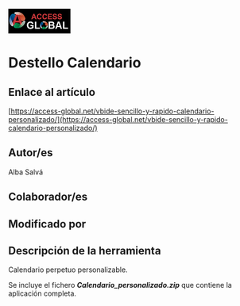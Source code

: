 ﻿![Access-global](/blob/main/Images/Logo1.png)
# Destello Calendario
## Enlace al artículo
[https://access-global.net/vbide-sencillo-y-rapido-calendario-personalizado/](https://access-global.net/vbide-sencillo-y-rapido-calendario-personalizado/)
## Autor/es
Alba Salvá
## Colaborador/es

## Modificado por

## Descripción de la herramienta
Calendario perpetuo personalizable.

Se incluye el fichero ***_Calendario_personalizado.zip_*** que contiene la aplicación completa. 

